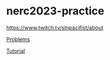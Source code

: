 # nerc2023-practice

https://www.twitch.tv/slnpacifist/about

[Problems](https://codeforces.com/contest/1912/)

[Tutorial](https://neerc.ifmo.ru/archive/2023/nef-2023-tutorial.pdf)
